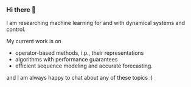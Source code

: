 ### Hi there 👋
I am researching machine learning for and with dynamical systems and control.

My current work is on
- operator-based methods, i.p., their representations
- algorithms with performance guarantees
- efficient sequence modeling and accurate forecasting.

and I am always happy to chat about any of these topics :) 
